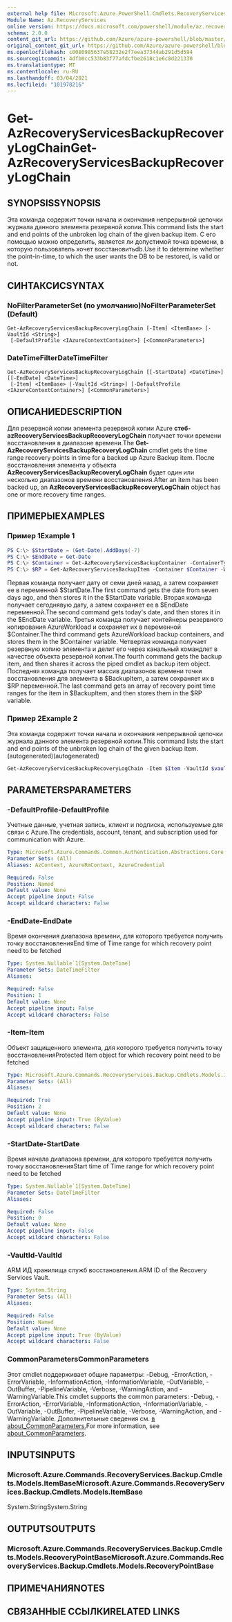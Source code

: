 ```yaml
---
external help file: Microsoft.Azure.PowerShell.Cmdlets.RecoveryServices.Backup.dll-Help.xml
Module Name: Az.RecoveryServices
online version: https://docs.microsoft.com/powershell/module/az.recoveryservices/get-azrecoveryservicesbackuprecoverylogchain
schema: 2.0.0
content_git_url: https://github.com/Azure/azure-powershell/blob/master/src/RecoveryServices/RecoveryServices/help/Get-AzRecoveryServicesBackupRecoveryLogChain.md
original_content_git_url: https://github.com/Azure/azure-powershell/blob/master/src/RecoveryServices/RecoveryServices/help/Get-AzRecoveryServicesBackupRecoveryLogChain.md
ms.openlocfilehash: c0080985637e58232e2f7eea37344ab291d5d594
ms.sourcegitcommit: 4dfb0cc533b83f77afdcfbe2618c1e6c8d221330
ms.translationtype: MT
ms.contentlocale: ru-RU
ms.lasthandoff: 03/04/2021
ms.locfileid: "101978216"
---
```

# <span data-ttu-id="2668c-101">Get-AzRecoveryServicesBackupRecoveryLogChain</span><span class="sxs-lookup"><span data-stu-id="2668c-101">Get-AzRecoveryServicesBackupRecoveryLogChain</span></span>

## <span data-ttu-id="2668c-102">SYNOPSIS</span><span class="sxs-lookup"><span data-stu-id="2668c-102">SYNOPSIS</span></span>
<span data-ttu-id="2668c-103">Эта команда содержит точки начала и окончания непрерывной цепочки журнала данного элемента резервной копии.</span><span class="sxs-lookup"><span data-stu-id="2668c-103">This command lists the start and end points of the unbroken log chain of the given backup item.</span></span> <span data-ttu-id="2668c-104">С его помощью можно определить, является ли допустимой точка времени, в которую пользователь хочет восстановитьdb.</span><span class="sxs-lookup"><span data-stu-id="2668c-104">Use it to determine whether the point-in-time, to which the user wants the DB to be restored, is valid or not.</span></span>

## <span data-ttu-id="2668c-105">СИНТАКСИС</span><span class="sxs-lookup"><span data-stu-id="2668c-105">SYNTAX</span></span>

### <span data-ttu-id="2668c-106">NoFilterParameterSet (по умолчанию)</span><span class="sxs-lookup"><span data-stu-id="2668c-106">NoFilterParameterSet (Default)</span></span>
```
Get-AzRecoveryServicesBackupRecoveryLogChain [-Item] <ItemBase> [-VaultId <String>]
 [-DefaultProfile <IAzureContextContainer>] [<CommonParameters>]
```

### <span data-ttu-id="2668c-107">DateTimeFilter</span><span class="sxs-lookup"><span data-stu-id="2668c-107">DateTimeFilter</span></span>
```
Get-AzRecoveryServicesBackupRecoveryLogChain [[-StartDate] <DateTime>] [[-EndDate] <DateTime>]
 [-Item] <ItemBase> [-VaultId <String>] [-DefaultProfile <IAzureContextContainer>] [<CommonParameters>]
```

## <span data-ttu-id="2668c-108">ОПИСАНИЕ</span><span class="sxs-lookup"><span data-stu-id="2668c-108">DESCRIPTION</span></span>
<span data-ttu-id="2668c-109">Для резервной копии элемента резервной копии Azure **стеб-azRecoveryServicesBackupRecoveryLogChain** получает точки времени восстановления в диапазоне времени.</span><span class="sxs-lookup"><span data-stu-id="2668c-109">The **Get-AzRecoveryServicesBackupRecoveryLogChain** cmdlet gets the time range recovery points in time for a backed up Azure Backup item.</span></span>
<span data-ttu-id="2668c-110">После восстановления элемента у объекта **AzRecoveryServicesBackupRecoveryLogChain** будет один или несколько диапазонов времени восстановления.</span><span class="sxs-lookup"><span data-stu-id="2668c-110">After an item has been backed up, an **AzRecoveryServicesBackupRecoveryLogChain** object has one or more recovery time ranges.</span></span>

## <span data-ttu-id="2668c-111">ПРИМЕРЫ</span><span class="sxs-lookup"><span data-stu-id="2668c-111">EXAMPLES</span></span>

### <span data-ttu-id="2668c-112">Пример 1</span><span class="sxs-lookup"><span data-stu-id="2668c-112">Example 1</span></span>
```powershell
PS C:\> $StartDate = (Get-Date).AddDays(-7) 
PS C:\> $EndDate = Get-Date 
PS C:\> $Container = Get-AzRecoveryServicesBackupContainer -ContainerType AzureWorkload -Status Registered
PS C:\> $RP = Get-AzRecoveryServicesBackupItem -Container $Container -WorkloadType MSSQL | Get-AzRecoveryServicesBackupRecoveryLogChain -StartDate $Startdate.ToUniversalTime() -EndDate $Enddate.ToUniversalTime()
```

<span data-ttu-id="2668c-113">Первая команда получает дату от семи дней назад, а затем сохраняет ее в переменной $StartDate.</span><span class="sxs-lookup"><span data-stu-id="2668c-113">The first command gets the date from seven days ago, and then stores it in the $StartDate variable.</span></span>
<span data-ttu-id="2668c-114">Вторая команда получает сегоднявую дату, а затем сохраняет ее в $EndDate переменной.</span><span class="sxs-lookup"><span data-stu-id="2668c-114">The second command gets today's date, and then stores it in the $EndDate variable.</span></span>
<span data-ttu-id="2668c-115">Третья команда получает контейнеры резервного копирования AzureWorkload и сохраняет их в переменной $Container.</span><span class="sxs-lookup"><span data-stu-id="2668c-115">The third command gets AzureWorkload backup containers, and stores them in the $Container variable.</span></span>
<span data-ttu-id="2668c-116">Четвертая команда получает резервную копию элемента и делит его через канальный командлет в качестве объекта резервной копии.</span><span class="sxs-lookup"><span data-stu-id="2668c-116">The fourth command gets the backup item, and then shares it across the piped cmdlet as backup item object.</span></span>
<span data-ttu-id="2668c-117">Последняя команда получает массив диапазонов времени точки восстановления для элемента в $BackupItem, а затем сохраняет их в $RP переменной.</span><span class="sxs-lookup"><span data-stu-id="2668c-117">The last command gets an array of recovery point time ranges for the item in $BackupItem, and then stores them in the $RP variable.</span></span>

### <span data-ttu-id="2668c-118">Пример 2</span><span class="sxs-lookup"><span data-stu-id="2668c-118">Example 2</span></span>

<span data-ttu-id="2668c-119">Эта команда содержит точки начала и окончания непрерывной цепочки журнала данного элемента резервной копии.</span><span class="sxs-lookup"><span data-stu-id="2668c-119">This command lists the start and end points of the unbroken log chain of the given backup item.</span></span> <span data-ttu-id="2668c-120">(autogenerated)</span><span class="sxs-lookup"><span data-stu-id="2668c-120">(autogenerated)</span></span>

```powershell <!-- Aladdin Generated Example --> 
Get-AzRecoveryServicesBackupRecoveryLogChain -Item $Item -VaultId $vault.ID
```

## <span data-ttu-id="2668c-121">PARAMETERS</span><span class="sxs-lookup"><span data-stu-id="2668c-121">PARAMETERS</span></span>

### <span data-ttu-id="2668c-122">-DefaultProfile</span><span class="sxs-lookup"><span data-stu-id="2668c-122">-DefaultProfile</span></span>
<span data-ttu-id="2668c-123">Учетные данные, учетная запись, клиент и подписка, используемые для связи с Azure.</span><span class="sxs-lookup"><span data-stu-id="2668c-123">The credentials, account, tenant, and subscription used for communication with Azure.</span></span>

```yaml
Type: Microsoft.Azure.Commands.Common.Authentication.Abstractions.Core.IAzureContextContainer
Parameter Sets: (All)
Aliases: AzContext, AzureRmContext, AzureCredential

Required: False
Position: Named
Default value: None
Accept pipeline input: False
Accept wildcard characters: False
```

### <span data-ttu-id="2668c-124">-EndDate</span><span class="sxs-lookup"><span data-stu-id="2668c-124">-EndDate</span></span>
<span data-ttu-id="2668c-125">Время окончания диапазона времени, для которого требуется получить точку восстановления</span><span class="sxs-lookup"><span data-stu-id="2668c-125">End time of Time range for which recovery point need to be fetched</span></span>

```yaml
Type: System.Nullable`1[System.DateTime]
Parameter Sets: DateTimeFilter
Aliases:

Required: False
Position: 1
Default value: None
Accept pipeline input: False
Accept wildcard characters: False
```

### <span data-ttu-id="2668c-126">-Item</span><span class="sxs-lookup"><span data-stu-id="2668c-126">-Item</span></span>
<span data-ttu-id="2668c-127">Объект защищенного элемента, для которого требуется получить точку восстановления</span><span class="sxs-lookup"><span data-stu-id="2668c-127">Protected Item object for which recovery point need to be fetched</span></span>

```yaml
Type: Microsoft.Azure.Commands.RecoveryServices.Backup.Cmdlets.Models.ItemBase
Parameter Sets: (All)
Aliases:

Required: True
Position: 2
Default value: None
Accept pipeline input: True (ByValue)
Accept wildcard characters: False
```

### <span data-ttu-id="2668c-128">-StartDate</span><span class="sxs-lookup"><span data-stu-id="2668c-128">-StartDate</span></span>
<span data-ttu-id="2668c-129">Время начала диапазона времени, для которого требуется получить точку восстановления</span><span class="sxs-lookup"><span data-stu-id="2668c-129">Start time of Time range for which recovery point need to be fetched</span></span>

```yaml
Type: System.Nullable`1[System.DateTime]
Parameter Sets: DateTimeFilter
Aliases:

Required: False
Position: 0
Default value: None
Accept pipeline input: False
Accept wildcard characters: False
```

### <span data-ttu-id="2668c-130">-VaultId</span><span class="sxs-lookup"><span data-stu-id="2668c-130">-VaultId</span></span>
<span data-ttu-id="2668c-131">ARM ИД хранилища служб восстановления.</span><span class="sxs-lookup"><span data-stu-id="2668c-131">ARM ID of the Recovery Services Vault.</span></span>

```yaml
Type: System.String
Parameter Sets: (All)
Aliases:

Required: False
Position: Named
Default value: None
Accept pipeline input: True (ByValue)
Accept wildcard characters: False
```

### <span data-ttu-id="2668c-132">CommonParameters</span><span class="sxs-lookup"><span data-stu-id="2668c-132">CommonParameters</span></span>
<span data-ttu-id="2668c-133">Этот cmdlet поддерживает общие параметры: -Debug, -ErrorAction, -ErrorVariable, -InformationAction, -InformationVariable, -OutVariable, -OutBuffer, -PipelineVariable, -Verbose, -WarningAction, and -WarningVariable.</span><span class="sxs-lookup"><span data-stu-id="2668c-133">This cmdlet supports the common parameters: -Debug, -ErrorAction, -ErrorVariable, -InformationAction, -InformationVariable, -OutVariable, -OutBuffer, -PipelineVariable, -Verbose, -WarningAction, and -WarningVariable.</span></span> <span data-ttu-id="2668c-134">Дополнительные сведения см. [в about_CommonParameters.](http://go.microsoft.com/fwlink/?LinkID=113216)</span><span class="sxs-lookup"><span data-stu-id="2668c-134">For more information, see [about_CommonParameters](http://go.microsoft.com/fwlink/?LinkID=113216).</span></span>

## <span data-ttu-id="2668c-135">INPUTS</span><span class="sxs-lookup"><span data-stu-id="2668c-135">INPUTS</span></span>

### <span data-ttu-id="2668c-136">Microsoft.Azure.Commands.RecoveryServices.Backup.Cmdlets.Models.ItemBase</span><span class="sxs-lookup"><span data-stu-id="2668c-136">Microsoft.Azure.Commands.RecoveryServices.Backup.Cmdlets.Models.ItemBase</span></span>
<span data-ttu-id="2668c-137">System.String</span><span class="sxs-lookup"><span data-stu-id="2668c-137">System.String</span></span>

## <span data-ttu-id="2668c-138">OUTPUTS</span><span class="sxs-lookup"><span data-stu-id="2668c-138">OUTPUTS</span></span>

### <span data-ttu-id="2668c-139">Microsoft.Azure.Commands.RecoveryServices.Backup.Cmdlets.Models.RecoveryPointBase</span><span class="sxs-lookup"><span data-stu-id="2668c-139">Microsoft.Azure.Commands.RecoveryServices.Backup.Cmdlets.Models.RecoveryPointBase</span></span>

## <span data-ttu-id="2668c-140">ПРИМЕЧАНИЯ</span><span class="sxs-lookup"><span data-stu-id="2668c-140">NOTES</span></span>

## <span data-ttu-id="2668c-141">СВЯЗАННЫЕ ССЫЛКИ</span><span class="sxs-lookup"><span data-stu-id="2668c-141">RELATED LINKS</span></span>
